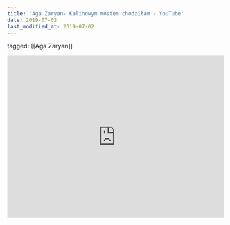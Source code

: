 ```yaml
---
title: 'Aga Zaryan- Kalinowym mostem chodziłam - YouTube'
date: 2019-07-02
last_modified_at: 2019-07-02
---
```

tagged: [[Aga Zaryan]]
<iframe allow="accelerometer; autoplay; clipboard-write; encrypted-media; gyroscope; picture-in-picture" allowfullscreen="" frameborder="0" height="375" id="youtube_iframe" src="https://www.youtube.com/embed/BEnYF5CTCHU?feature=oembed&amp;enablejsapi=1&amp;origin=https://safe.txmblr.com&amp;wmode=opaque" width="500"></iframe>